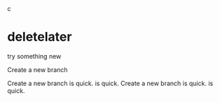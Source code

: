 c
# deletelater
try something new

Create a new branch

Create a new branch is quick. is quick.
Create a new branch is quick. is quick.
